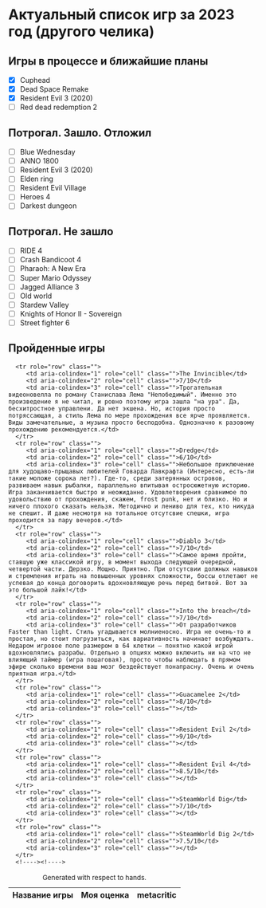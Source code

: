 # Актуальный список игр за 2023 год (другого челика)
## Игры в процессе и ближайшие планы
- [x] Cuphead
- [x] Dead Space Remake
- [x] Resident Evil 3 (2020)
- [ ] Red dead redemption 2

## Потрогал. Зашло. Отложил

- [ ] Blue Wednesday
- [ ] ANNO 1800
- [ ] Resident Evil 3 (2020)
- [ ] Elden ring
- [ ] Resident Evil Village
- [ ] Heroes 4
- [ ] Darkest dungeon

## Потрогал. Не зашло
- [ ] RIDE 4
- [ ] Crash Bandicoot 4
- [ ] Pharaoh: A New Era
- [ ] Super Mario Odyssey
- [ ] Jagged Alliance 3
- [ ] Old world
- [ ] Stardew Valley
- [ ] Knights of Honor II - Sovereign
- [ ] Street fighter 6

## Пройденные игры

<table role="table" aria-busy="false" aria-colcount="3" class="table b-table gl-mt-0! gl-table" id="__BVID__297">
   <caption><small>Generated with respect to hands.</small></caption>
   <!---->
   <thead role="rowgroup" class="">
      <!---->
      <tr role="row" class="">
         <th role="columnheader" scope="col" tabindex="0" aria-colindex="1" aria-sort="ascending" class="position-relative">
            <div>Название игры</div>
         </th>
         <th role="columnheader" scope="col" tabindex="0" aria-colindex="2" aria-sort="none" class="position-relative">
            <div>Моя оценка</div>
         </th>
         <th role="columnheader" scope="col" aria-colindex="3" class="position-relative">
            <div>metacritic</div>
         </th>
      </tr>
   </thead>
   <tbody role="rowgroup">
      <!---->

      <tr role="row" class="">
         <td aria-colindex="1" role="cell" class="">The Invincible</td>
         <td aria-colindex="2" role="cell" class="">7/10</td>
         <td aria-colindex="3" role="cell" class="">Трогательная видеоновелла по роману Станислава Лема "Непобедимый". Именно это произведение я не читал, и ровно поэтому игра зашла "на ура". Да, бесхитростное управлени. Да нет экшена. Но, история просто потряссающая, а стиль Лема по мере прохождения все ярче проявляется. Виды замечательные, а музыка просто бесподобна. Однозначно к разовому прохождению рекомендуется.</td>
      </tr>
      <tr role="row" class="">
         <td aria-colindex="1" role="cell" class="">Dredge</td>
         <td aria-colindex="2" role="cell" class="">6/10</td>
         <td aria-colindex="3" role="cell" class="">Небольшое приключение для худощаво-прыщавых любителей Говарда Лавкрафта (Интересно, есть-ли такие моложе сорока лет?). Где-то, среди затерянных островов, развиваем навык рыбалки, параллельно впитывая остросюжетную историю. Игра заканчивается быстро и неожиданно. Удовлетворения сравнимое по удовольствию от прохождения, скажем, frost punk, нет и близко. Но и ничего плохого сказать нельзя. Методично и лениво для тех, кто никуда не спешит. И даже несмотря на тотальное отсутсвие спешки, игра проходится за пару вечеров.</td>
      </tr>
      <tr role="row" class="">
         <td aria-colindex="1" role="cell" class="">Diablo 3</td>
         <td aria-colindex="2" role="cell" class="">7/10</td>
         <td aria-colindex="3" role="cell" class="">Самое время пройти, ставшую уже классикой игру, в момент выхода следующей очередной, четвертой части. Дерзко. Мощно. Приятно. При отсутсвии должных навыков и стремления играть на повышенных уровнях сложности, боссы отлетают не успевая до конца договорить вдохновляющую речь перед битвой. Вот за это большой лайк!</td>
      </tr>
      <tr role="row" class="">
         <td aria-colindex="1" role="cell" class="">Into the breach</td>
         <td aria-colindex="2" role="cell" class="">7/10</td>
         <td aria-colindex="3" role="cell" class="">От разработчиков Faster than light. Стиль угадывается молниеносно. Игра не очень-то и простая, но стоит погрузиться, как вариативность начинает возбуждать. Недаром игровое поле размером в 64 клетки — понятно какой игрой вдохновлялись разрабы. Отдельно в опциях можно включить ни на что не влияющий таймер (игра пошаговая), просто чтобы наблюдать в прямом эфире сколько времени ваш мозг бездействует понапрасну. Очень и очень приятная игра.</td>
      </tr>
      <tr role="row" class="">
         <td aria-colindex="1" role="cell" class="">Guacamelee 2</td>
         <td aria-colindex="2" role="cell" class="">8/10</td>
         <td aria-colindex="3" role="cell" class=""></td>
      </tr>
      <tr role="row" class="">
         <td aria-colindex="1" role="cell" class="">Resident Evil 2</td>
         <td aria-colindex="2" role="cell" class="">9/10</td>
         <td aria-colindex="3" role="cell" class=""></td>
      </tr>
      <tr role="row" class="">
         <td aria-colindex="1" role="cell" class="">Resident Evil 4</td>
         <td aria-colindex="2" role="cell" class="">8.5/10</td>
         <td aria-colindex="3" role="cell" class=""></td>
      </tr>
      <tr role="row" class="">
         <td aria-colindex="1" role="cell" class="">SteamWorld Dig</td>
         <td aria-colindex="2" role="cell" class="">7/10</td>
         <td aria-colindex="3" role="cell" class=""></td>
      </tr>
      <tr role="row" class="">
         <td aria-colindex="1" role="cell" class="">SteamWorld Dig 2</td>
         <td aria-colindex="2" role="cell" class="">7.5/10</td>
         <td aria-colindex="3" role="cell" class=""></td>
      </tr>
      <!----><!---->
   </tbody>
   <!---->
</table>
